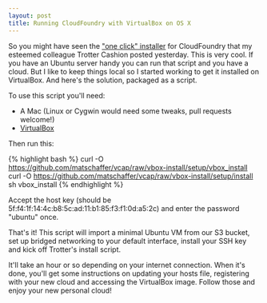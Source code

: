 ```yaml
---
layout: post
title: Running CloudFoundry with VirtualBox on OS X
---
```


So you might have seen the ["one click" installer](http://www.trottercashion.com/2011/04/14/automating-the-cloudfoundry-install.html) for CloudFoundry that my esteemed colleague Trotter Cashion posted yesterday. This is very cool. If you have an Ubuntu server handy you can run that script and you have a cloud. But I like to keep things local so I started working to get it installed on VirtualBox. And here's the solution, packaged as a script.

To use this script you'll need:
 - A Mac (Linux or Cygwin would need some tweaks, pull requests welcome!)
 - [VirtualBox](http://www.virtualbox.org/wiki/Downloads)

Then run this:

{% highlight bash %}
curl -O https://github.com/matschaffer/vcap/raw/vbox-install/setup/vbox_install
curl -O https://github.com/matschaffer/vcap/raw/vbox-install/setup/install
sh vbox_install
{% endhighlight %}

Accept the host key (should be 5f:f4:1f:14:4c:b8:5c:ad:11:b1:85:f3:f1:0d:a5:2c) and enter the password "ubuntu" once.

That's it! This script will import a minimal Ubuntu VM from our S3 bucket, set up bridged networking to your default interface, install your SSH key and kick off Trotter's install script.

It'll take an hour or so depending on your internet connection. When it's done, you'll get some instructions on updating your hosts file, registering with your new cloud and accessing the VirtualBox image. Follow those and enjoy your new personal cloud!
